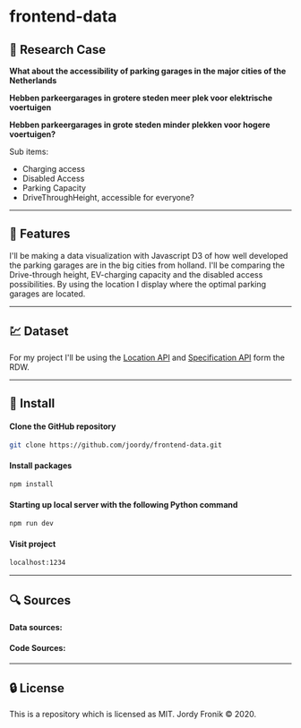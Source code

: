 # frontend-data

## :page_facing_up: Research Case

**What about the accessibility of parking garages in the major cities of the Netherlands**

**Hebben parkeergarages in grotere steden meer plek voor elektrische voertuigen**

**Hebben parkeergarages in grote steden minder plekken voor hogere voertuigen?**

Sub items:

- Charging access
- Disabled Access
- Parking Capacity
- DriveThroughHeight, accessible for everyone?

<!-- **How well developed are the parking garages of the largest cities in the Randstad?** -->

---

## :flashlight: Features

I'll be making a data visualization with Javascript D3 of how well developed the parking garages are in the big cities from holland. I'll be comparing the Drive-through height, EV-charging capacity and the disabled access possibilities. By using the location I display where the optimal parking garages are located.

---

## :chart: Dataset

For my project I'll be using the [Location API](https://opendata.rdw.nl/Parkeren/GEO-Parkeer-Garages/t5pc-eb34) and [Specification API](https://opendata.rdw.nl/Parkeren/Open-Data-Parkeren-SPECIFICATIES-PARKEERGEBIED/b3us-f26s) form the RDW.

---

<!-- ## :key: Interesting functional pattern

--- -->

## :rocket: Install

#### Clone the GitHub repository

```bash
git clone https://github.com/joordy/frontend-data.git
```

#### Install packages

```bash
npm install
```

#### Starting up local server with the following Python command

```bash
npm run dev
```

#### Visit project

```bash
localhost:1234
```

---

## :mag: Sources

#### Data sources:

<!-- - RDW. (2020, 29 oktober). GEO Parkeer Garages | Open Data | RDW. Recieved on october 22 2020, from https://opendata.rdw.nl/Parkeren/GEO-Parkeer-Garages/t5pc-eb34
- RDW. (2020, 29 oktober). Open Data Parkeren: SPECIFICATIES PARKEERGEBIED | Open Data | RDW. Recieved on october 23 2020, van https://opendata.rdw.nl/Parkeren/Open-Data-Parkeren-SPECIFICATIES-PARKEERGEBIED/b3us-f26s -->

#### Code Sources:

---

## :lock: License

This is a repository which is licensed as MIT. Jordy Fronik ©️ 2020.
